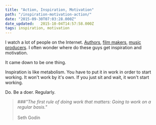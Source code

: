 ```yaml
---
title: "Action, Inspiration, Motivation"
path: "/inspiration-motivation-action/"
date: "2015-09-30T07:03:28.000Z"
date_updated:   2015-10-04T14:57:58.000Z
tags: inspiration, motivation
---
```


I watch a lot of people on the Internet. [Authors](http://sethgodin.typepad.com), [film makers](https://www.youtube.com/user/caseyneistat), [music producers](https://www.youtube.com/user/Hopsintv). I often wonder where do these guys get inspiration and motivation.

It came down to be one thing.

Inspiration is like metabolism. You have to put it in work in order to start working. It won't work by it's own. If you just sit and wait, it won't start working.

Do. Be a doer. Regularly.

> ###*"The first rule of doing work that matters: Going to work on a regular basis."*<br/><br/>
Seth Godin

